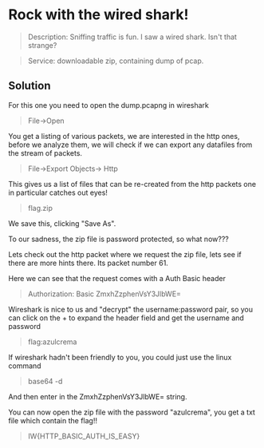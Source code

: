 # Rock with the wired shark!
 > Description: Sniffing traffic is fun. I saw a wired shark. Isn't that strange? 

> Service: downloadable zip, containing dump of pcap.

## Solution

For this one you need to open the dump.pcapng in wireshark
 > File->Open

You get a listing of various packets, we are interested in the http ones,
before we analyze them, we will check if we can export any datafiles from
the stream of packets.

 > File->Export Objects-> Http

This gives us a list of files that can be re-created from the http packets
one in particular catches out eyes!

> flag.zip

We save this, clicking "Save As".

To our sadness, the zip file is password protected, so what now???

Lets check out the http packet where we request the zip file, lets see if
there are more hints there.  Its packet number 61.

Here we can see that the request comes with a Auth Basic header

> Authorization: Basic ZmxhZzphenVsY3JlbWE=

Wireshark is nice to us and "decrypt" the username:password pair, so you can 
click on the + to expand the header field and get the username and password

> flag:azulcrema

If wireshark hadn't been friendly to you, you could just use the linux command

> base64 -d

And then enter in the ZmxhZzphenVsY3JlbWE= string.

You can now open the zip file with the password "azulcrema", you get a txt file which
contain the flag!!

> IW{HTTP_BASIC_AUTH_IS_EASY}


